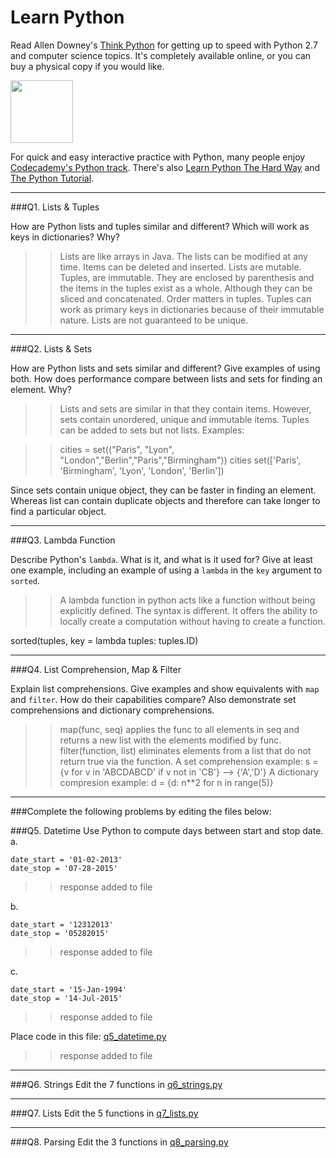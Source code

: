 # Learn Python

Read Allen Downey's [Think Python](http://www.greenteapress.com/thinkpython/) for getting up to speed with Python 2.7 and computer science topics. It's completely available online, or you can buy a physical copy if you would like.

<a href="http://www.greenteapress.com/thinkpython/"><img src="img/think_python.png" style="width: 100px;" target="_blank"></a>

For quick and easy interactive practice with Python, many people enjoy [Codecademy's Python track](http://www.codecademy.com/en/tracks/python). There's also [Learn Python The Hard Way](http://learnpythonthehardway.org/book/) and [The Python Tutorial](https://docs.python.org/2/tutorial/).

---

###Q1. Lists &amp; Tuples

How are Python lists and tuples similar and different? Which will work as keys in dictionaries? Why?

>> Lists are like arrays in Java. The lists can be modified at any time. Items can be deleted and inserted. Lists are mutable. Tuples, are immutable. They are enclosed by parenthesis and the items in the tuples exist as a whole. Although they can be sliced and concatenated. Order matters in tuples. Tuples can work as primary keys in dictionaries because of their immutable nature. Lists are not guaranteed to be unique. 

---

###Q2. Lists &amp; Sets

How are Python lists and sets similar and different? Give examples of using both. How does performance compare between lists and sets for finding an element. Why?

>> Lists and sets are similar in that they contain items. However, sets contain unordered, unique and immutable items. Tuples can be added to sets but not lists. Examples:

>> cities = set(("Paris", "Lyon", "London","Berlin","Paris","Birmingham"))
>> cities
>> set(['Paris', 'Birmingham', 'Lyon', 'London', 'Berlin'])

Since sets contain unique object, they can be faster in finding an element. Whereas list can contain duplicate objects and therefore can take longer to find a particular object. 

---

###Q3. Lambda Function

Describe Python's `lambda`. What is it, and what is it used for? Give at least one example, including an example of using a `lambda` in the `key` argument to `sorted`.

>> A lambda function in python acts like a function without being explicitly defined. The syntax is different. It offers the ability to locally create a computation without having to create a function. 

sorted(tuples, key = lambda tuples: tuples.ID)

---

###Q4. List Comprehension, Map &amp; Filter

Explain list comprehensions. Give examples and show equivalents with `map` and `filter`. How do their capabilities compare? Also demonstrate set comprehensions and dictionary comprehensions.

>> map(func, seq) applies the func to all elements in seq and returns a new list with the elements modified by func. 
>> filter(function, list) eliminates elements from a list that do not return true via the function. 
>> A set comprehension example: s = {v for v in 'ABCDABCD' if v not in 'CB'} --> {'A','D'}
>> A dictionary compresion example: d = {d: n**2 for n in range(5)}

---

###Complete the following problems by editing the files below:

###Q5. Datetime
Use Python to compute days between start and stop date.   
a.  

```
date_start = '01-02-2013'    
date_stop = '07-28-2015'
```

>> response added to file

b.  
```
date_start = '12312013'  
date_stop = '05282015'  
```

>> response added to file

c.  
```
date_start = '15-Jan-1994'      
date_stop = '14-Jul-2015'  
```

>> response added to file

Place code in this file: [q5_datetime.py](python/q5_datetime.py)

>> response added to file

---

###Q6. Strings
Edit the 7 functions in [q6_strings.py](python/q6_strings.py)

---

###Q7. Lists
Edit the 5 functions in [q7_lists.py](python/q7_lists.py)

---

###Q8. Parsing
Edit the 3 functions in [q8_parsing.py](python/q8_parsing.py)





